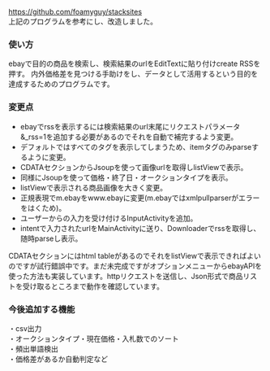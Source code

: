 https://github.com/foamyguy/stacksites  
上記のプログラムを参考にし、改造しました。    

### 使い方  
ebayで目的の商品を検索し、検索結果のurlをEditTextに貼り付けcreate RSSを押す。
内外価格差を見つける手助けをし、データとして活用するという目的を達成するためのプログラムです。

### 変更点

+ ebayでrssを表示するには検索結果のurl末尾にリクエストパラメータ&_rss=1を追加する必要があるのでそれを自動で補完するよう変更。
+ デフォルトではすべてのタグを表示してしまうため、itemタグのみparseするように変更。
+ CDATAセクションからJsoupを使って画像urlを取得しlistViewで表示。
+ 同様にJsoupを使って価格・終了日・オークションタイプを表示。
+ listViewで表示される商品画像を大きく変更。
+ 正規表現でm.ebayをwww.ebayに変更(m.ebayではxmlpullparserがエラーをはくため)。
+ ユーザーからの入力を受け付けるInputActivityを追加。
+ intentで入力されたurlをMainActivityに送り、Downloaderでrssを取得し、随時parseし表示。

CDATAセクションにはhtml tableがあるのでそれをlistViewで表示できればよいのですが試行錯誤中です。まだ未完成ですがオプションメニューからebayAPIを使った方法も実装しています。httpリクエストを送信し、Json形式で商品リストを受け取るところまで動作を確認しています。

### 今後追加する機能
・csv出力  
・オークションタイプ・現在価格・入札数でのソート  
・頻出単語検出  
・価格差があるか自動判定など

　

